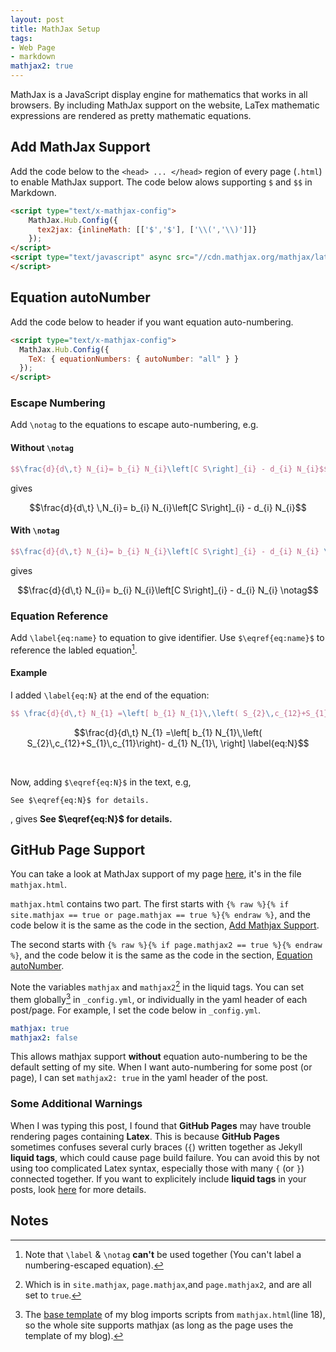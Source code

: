 ```yaml
---
layout: post
title: MathJax Setup
tags:
- Web Page
- markdown
mathjax2: true
---
```


MathJax is a JavaScript display engine for mathematics that works in all browsers. By including MathJax support on the website, LaTex mathematic expressions are rendered as pretty mathematic equations. <!--more-->

## Add MathJax Support 

Add the code below to the `<head> ... </head>` region of every page (`.html`) to enable MathJax support. The code below alows supporting `$` and `$$` in Markdown.

```html
<script type="text/x-mathjax-config">
    MathJax.Hub.Config({
      tex2jax: {inlineMath: [['$','$'], ['\\(','\\)']]}
    });
</script>
<script type="text/javascript" async src="//cdn.mathjax.org/mathjax/latest/MathJax.js?config=TeX-MML-AM_CHTML">
</script>
```

## Equation autoNumber
Add the code below to header if you want equation auto-numbering.
```html
<script type="text/x-mathjax-config">
  MathJax.Hub.Config({
    TeX: { equationNumbers: { autoNumber: "all" } }
  });
</script>
```

### Escape Numbering

Add `\notag` to the equations to escape auto-numbering, e.g.

#### Without `\notag`
```tex
$$\frac{d}{d\,t} N_{i}= b_{i} N_{i}\left[C S\right]_{i} - d_{i} N_{i}$$
```
gives

$$\frac{d}{d\,t} \,N_{i}= b_{i} N_{i}\left[C S\right]_{i} - d_{i} N_{i}$$


#### With `\notag`
```tex
$$\frac{d}{d\,t} N_{i}= b_{i} N_{i}\left[C S\right]_{i} - d_{i} N_{i} \notag$$
```
gives

$$\frac{d}{d\,t} N_{i}= b_{i} N_{i}\left[C S\right]_{i} - d_{i} N_{i} \notag$$

### Equation Reference

Add `\label{eq:name}` to equation to give identifier. Use `$\eqref{eq:name}$` to reference the labled equation[^1].

#### Example
I added `\label{eq:N}` at the end of the equation:
```tex
$$ \frac{d}{d\,t} N_{1} =\left[ b_{1} N_{1}\,\left( S_{2}\,c_{12}+S_{1}\,c_{11}\right)- d_{1} N_{1}\, \right] \label{eq:N}$$
```

$$\frac{d}{d\,t} N_{1} =\left[ b_{1} N_{1}\,\left( S_{2}\,c_{12}+S_{1}\,c_{11}\right)- d_{1} N_{1}\, \right] \label{eq:N}$$

<br>

Now, adding `$\eqref{eq:N}$` in the text, e.g,
```
See $\eqref{eq:N}$ for details.
```

, gives **See $\eqref{eq:N}$ for details.**

## GitHub Page Support
You can take a look at MathJax support of my page [here](https://github.com/liao961120/liao961120.github.io/blob/master/_includes/utils/), it's in the file `mathjax.html`.

`mathjax.html` contains two part. The first starts with 
`{% raw %}{% if site.mathjax == true or page.mathjax == true %}{% endraw %}`, and the code below it is the same as the code in the section, [Add Mathjax Support](#add-mathjax-support).

The second starts with `{% raw %}{% if page.mathjax2 == true %}{% endraw %}`, and the code below it is the same as the code in the section, [Equation autoNumber](#equation-autonumber).


Note the variables `mathjax` and `mathjax2`[^2] in the liquid tags. You can set them globally[^3] in `_config.yml`, or individually in the yaml header of each post/page. For example, I set the code below in `_config.yml`.

```yaml
mathjax: true
mathjax2: false 
```

This allows mathjax support **without** equation auto-numbering to be the default setting of my site. When I want auto-numbering for some post (or page), I can set `mathjax2: true` in the yaml header of the post.
 
### Some Additional Warnings

When I was typing this post, I found that **GitHub Pages** may have trouble rendering pages containing **Latex**. This is because **GitHub Pages** sometimes confuses several curly braces (`{`) written together as Jekyll **liquid tags**, which could cause page build failure. You can avoid this by not using too complicated Latex syntax, especially those with many `{` (or `}`) connected together. If you want to explicitely include **liquid tags** in your posts, look [here](https://liao961120.github.io/Markdown_Features.html) for more details.



## Notes

[^1]: Note that `\label` & `\notag` **can't** be used together (You can't label a numbering-escaped equation).
[^2]: Which is in `site.mathjax`, `page.mathjax`,and `page.mathjax2`, and are all set to `true`.
[^3]: The [base template](https://github.com/liao961120/liao961120.github.io/blob/master/_layouts/blog-base.html) of my blog imports scripts from `mathjax.html`(line 18), so the whole site supports mathjax (as long as the page uses the template of my blog).

